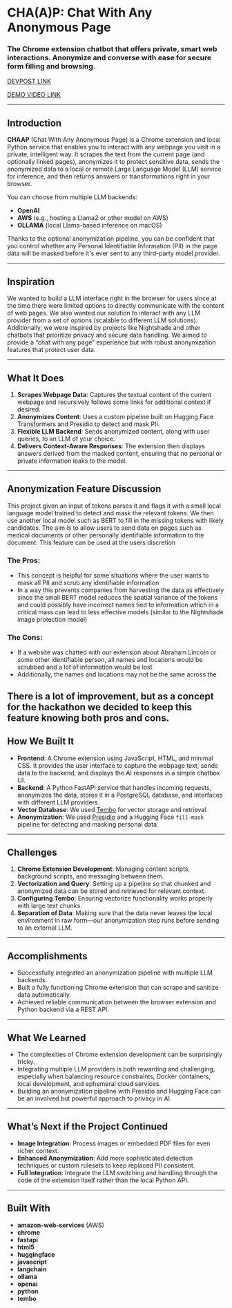 # CHA(A)P: Chat With Any Anonymous Page 
### The Chrome extension chatbot that offers private, smart web interactions. Anonymize and converse with ease for secure form filling and browsing.

[DEVPOST LINK](https://devpost.com/software/chaap-chat-with-any-anonymous-page)

[DEMO VIDEO LINK](https://www.youtube.com/watch?v=80qRcPHnKxA&embeds_referring_euri=https%3A%2F%2Fdevpost.com%2F&source_ve_path=Mjg2NjY)

---

## Introduction
**CHAAP** (Chat With Any Anonymous Page) is a Chrome extension and local Python service that enables you to interact with any webpage you visit in a private, intelligent way. It scrapes the text from the current page (and optionally linked pages), anonymizes it to protect sensitive data, sends the anonymized data to a local or remote Large Language Model (LLM) service for inference, and then returns answers or transformations right in your browser.

You can choose from multiple LLM backends:
- **OpenAI**  
- **AWS** (e.g., hosting a Llama2 or other model on AWS)  
- **OLLAMA** (local Llama-based inference on macOS)  

Thanks to the optional anonymization pipeline, you can be confident that you control whether any Personal Identifiable Information (PII) in the page data will be masked before it's ever sent to any third-party model provider.

---

## Inspiration
We wanted to build a LLM interface right in the browser for users since at the time there were limited options to directly communicate with the content of web pages. We also wanted our solution to interact with any LLM provider from a set of options (scalable to different LLM solutions). Additionally, we were inspired by projects like Nightshade and other chatbots that prioritize privacy and secure data handling. We aimed to provide a “chat with any page” experience but with robust anonymization features that protect user data.  

---

## What It Does
1. **Scrapes Webpage Data**: Captures the textual content of the current webpage and recursively follows some links for additional context if desired.  
2. **Anonymizes Content**: Uses a custom pipeline built on Hugging Face Transformers and Presidio to detect and mask PII.  
3. **Flexible LLM Backend**: Sends anonymized content, along with user queries, to an LLM of your choice.  
4. **Delivers Context-Aware Responses**: The extension then displays answers derived from the masked content, ensuring that no personal or private information leaks to the model.  

---

## Anonymization Feature Discussion

This project given an input of tokens parses it and flags it with a small local language model trained to detect and mask the relevant tokens. We then use another local model such as BERT to fill in the missing tokens with likely candidates. The aim is to allow users to send data on pages such as medical documents or other personally identifiable information to the document. This feature can be used at the users discretion

### The Pros: 
- This concept is helpful for some situations where the user wants to mask all PII and scrub any identifiable information
- In a way this prevents companies from harvesting the data as effectively since the small BERT model reduces the spatial variance of the tokens and could possibly have incorrect names tied to information which in a critical mass can lead to less effective models (similar to the Nightshade image protection model)

### The Cons:
- If a website was chatted with our extension about Abraham Lincoln or some other identifiable person, all names and locations would be scrubbed and a lot of information would be lost
- Additionally, the names and locations may not be the same across the 

There is a lot of improvement, but as a concept for the hackathon we decided to keep this feature knowing both pros and cons.
---

## How We Built It
- **Frontend**: A Chrome extension using JavaScript, HTML, and minimal CSS. It provides the user interface to capture the webpage text, sends data to the backend, and displays the AI responses in a simple chatbox UI.  
- **Backend**: A Python FastAPI service that handles incoming requests, anonymizes the data, stores it in a PostgreSQL database, and interfaces with different LLM providers.  
- **Vector Database**: We used [Tembo](https://docs.tembo.io/) for vector storage and retrieval.  
- **Anonymization**: We used [Presidio](https://microsoft.github.io/presidio/) and a Hugging Face `fill-mask` pipeline for detecting and masking personal data.  

---

## Challenges
1. **Chrome Extension Development**: Managing content scripts, background scripts, and messaging between them.  
2. **Vectorization and Query**: Setting up a pipeline so that chunked and anonymized data can be stored and retrieved for relevant context.  
3. **Configuring Tembo**: Ensuring vectorize functionality works properly with large text chunks.  
4. **Separation of Data**: Making sure that the data never leaves the local environment in raw form—our anonymization step runs before sending to an external LLM.  

---

## Accomplishments
- Successfully integrated an anonymization pipeline with multiple LLM backends.  
- Built a fully functioning Chrome extension that can scrape and sanitize data automatically.  
- Achieved reliable communication between the browser extension and Python backend via a REST API.  

---

## What We Learned
- The complexities of Chrome extension development can be surprisingly tricky.  
- Integrating multiple LLM providers is both rewarding and challenging, especially when balancing resource constraints, Docker containers, local development, and ephemeral cloud services.  
- Building an anonymization pipeline with Presidio and Hugging Face can be an involved but powerful approach to privacy in AI.  

---

## What’s Next if the Project Continued
- **Image Integration**: Process images or embedded PDF files for even richer context.  
- **Enhanced Anonymization**: Add more sophisticated detection techniques or custom rulesets to keep replaced PII consistent.
- **Full Integration**: Integrate the LLM switching and handling through the code of the extension itself rather than the local Python API. 

---

## Built With
- **amazon-web-services** (AWS)  
- **chrome**  
- **fastapi**  
- **html5**  
- **huggingface**  
- **javascript**  
- **langchain**  
- **ollama**  
- **openai**  
- **python**  
- **tembo**  

